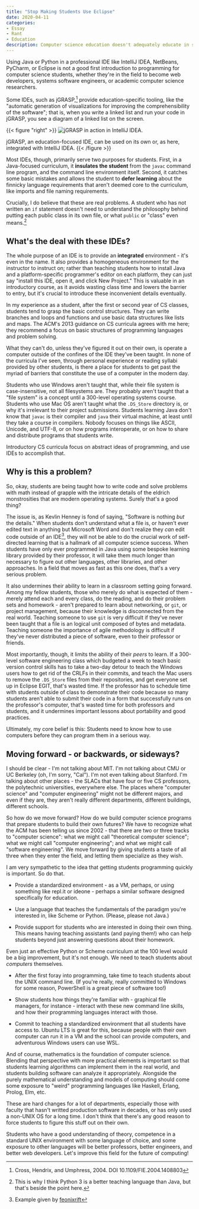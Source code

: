 ```yaml
---
title: "Stop Making Students Use Eclipse"
date: 2020-04-11
categories:
- Essay
- Rant
- Education
description: Computer science education doesn't adequately educate in some key areas. These are my personal thoughts on that issue and how it might be corrected - by not relying on IDEs!
---
```


Using Java or Python in a professional IDE like IntelliJ IDEA, NetBeans, PyCharm, or Eclipse is not a good first introduction to programming for computer science students, whether they're in the field to become web developers, systems software engineers, or academic computer science researchers.

Some IDEs, such as jGRASP,[^jGRASP] provide education-specific tooling, like the "automatic generation of visualizations for improving the comprehensibility of the software"; that is, when you write a linked list and run your code in jGRASP, you see a diagram of a linked list on the screen.

[^jGRASP]: Cross, Hendrix, and Umphress, 2004. DOI 10.1109/FIE.2004.1408803

{{< figure "right" >}}
![jGRASP in action in IntelliJ IDEA.](https://www.jgrasp.org/images/ij_plugin.png)

jGRASP, an education-focused IDE, can be used on its own or, as here, integrated with IntelliJ IDEA.
{{< /figure >}}

Most IDEs, though, primarily serve two purposes for students. First, in a Java-focused curriculum, it **insulates the student** from the `javac` command line program, and the command line environment itself.
Second, it catches some basic mistakes and allows the student to **defer learning** about the finnicky language requirements that aren't deemed core to the curriculum, like imports and file naming requirements.

Crucially, I do believe that these are real problems. A student who has not written an `if` statement doesn't need to understand the philosophy behind putting each public class in its own file, or what `public` or "class" even means.[^teach_python]

[^teach_python]: This is why I think Python 3 is a better teaching language than Java, but that's beside the point here.

## What's the deal with these IDEs?

The whole purpose of an IDE is to provide an **integrated** environment - it's even in the name.
It also provides a homogeneous environment for the instructor to instruct on; rather than teaching students how to install Java and a platform-specific programmer's editor on each platform, they can just say "install this IDE, open it, and click New Project."
This is valuable in an introductory course, as it avoids wasting class time and lowers the barrier to entry, but it's crucial to introduce these inconvenient details eventually.

In my experience as a student, after the first or second year of CS classes, students tend to grasp the basic control structures.
They can write branches and loops and functions and use basic data structures like lists and maps.
The ACM's 2013 guidance on CS curricula agrees with me here; they recommend a focus on basic structures of programming languages and problem solving.

What they can't do, unless they've figured it out on their own, is operate a computer outside of the confines of the IDE they've been taught.
In none of the curricula I've seen, through personal experience or reading syllabi provided by other students, is there a place for students to get past the myriad of barriers that constitute the use of a computer in the modern day.

Students who use Windows aren't taught that, while their file system is case-insensitive, not all filesystems are. They probably aren't taught that a "file system" is a concept until a 300-level operating systems course.
Students who use Mac OS aren't taught what the `.DS_Store` directory is, or why it's irrelevant to their project submissions.
Students learning Java don't know that `javac` is their compiler and `java` their virtual machine, at least until they take a course in compilers.
Nobody focuses on things like ASCII, Unicode, and UTF-8, or on how programs interoperate, or on how to share and distribute programs that students write.

Introductory CS curricula focus on abstract ideas of programming, and use IDEs to accomplish that.

## Why is this a problem?

So, okay, students are being taught how to write code and solve problems with math instead of grapple with the intricate details of the eldrich monstrosities that are modern operating systems. Surely that's a good thing?

The issue is, as Kevlin Henney is fond of saying, "Software is nothing *but* the details."
When students don't understand what a file is, or haven't ever edited text in anything but Microsoft Word and don't realize they _can_ edit code outside of an IDE[^msword], they will not be able to do the crucial work of self-directed learning that is a hallmark of all computer science success.
When students have only ever programmed in Java using some bespoke learning library provided by their professor, it will take them much longer than necessary to figure out other languages, other libraries, and other approaches.
In a field that moves as fast as this one does, that's a very serious problem.

[^msword]: Example given by [feonixrift](https://hackers.town/@feonixrift/103761036258585619)

It also undermines their ability to learn in a classroom setting going forward.
Among my fellow students, those who merely do what is expected of them - merely attend each and every class, do the reading, and do their problem sets and homework - aren't prepared to learn about networking, or `git`, or project management, because their knowledge is disconnected from the real world.
Teaching someone to use `git` is very difficult if they've never been taught that a file is an logical unit composed of bytes and metadata.
Teaching someone the importance of agile methodology is difficult if they've never distributed a piece of software, even to their professor or friends.

Most importantly, though, it limits the ability of their _peers_ to learn.
If a 300-level software engineering class which budgeted a week to teach basic version control skills has to take a two-day detour to teach the Windows users how to get rid of the CRLFs in their commits, and teach the Mac users to remove the `.DS_Store` files from their repositories, and get everyone set up in Eclipse EGIT, that's wasted time.
If the professor has to schedule time with students outside of class to demonstrate their code because so many students aren't able to submit their code in a form that successfully runs on the professor's computer, that's wasted time for both professors and students, and it undermines important lessons about portability and good practices.

Ultimately, my core belief is this: Students need to know how to use computers before they can program them in a serious way.

## Moving forward - or backwards, or sideways?

I should be clear - I'm not talking about MIT. I'm not talking about CMU or UC Berkeley (oh, I'm sorry, "Cal").
I'm not even talking about Stanford.
I'm talking about other places - the SLACs that have four or five CS professors, the polytechnic universities, everywhere else.
The places where "computer science" and "computer engineering" might not be different majors, and even if they are, they aren't really different departments, different buildings, different schools.

So how do we move forward?
How do we build computer science programs that prepare students to build their own futures?
We have to recognize what the ACM has been telling us since 2002 - that there are two or three tracks to "computer science": what we might call "theoretical computer science"; what we might call "computer engineering"; and what we might call "software engineering".
We move forward by giving students a taste of all three when they enter the field, and letting them specialize as they wish.

I am very sympathetic to the idea that getting students programming quickly is important.
So do that.

* Provide a standardized environment - as a VM, perhaps, or using something like repl.it or ideone - perhaps a similar software designed specifically for education.

* Use a language that teaches the fundamentals of the paradigm you're interested in, like Scheme or Python. (Please, please not Java.)

* Provide support for students who are interested in doing their own thing. This means having teaching assistants (and paying them!) who can help students beyond just answering questions about their homework.

Even just an effective Python or Scheme curriculum at the 100 level would be a big improvement, but it's not enough. We need to teach students about _computers_ themselves.

* After the first foray into programming, take time to teach students about the UNIX command line. (If you're really, really committed to Windows for some reason, PowerShell is a great piece of software too!)

* Show students how things they're familiar with - graphical file managers, for instance - interact with these new command line skills, and how their programming languages interact with those.

* Commit to teaching a standardized environment that all students have access to. Ubuntu LTS is great for this, because people with their own computer can run it in a VM and the school can provide computers, and adventurous Windows users can use WSL.

And of course, mathematics is the foundation of computer science.
Blending that perspective with more practical elements is important so that students learning algorithms can implement them in the real world, and students building software can analyze it appropriately. Alongside the purely mathematical understanding and models of computing should come some exposure to "weird" programming languages like Haskell, Erlang, Prolog, Elm, etc.

These are hard changes for a lot of departments, especially those with faculty that hasn't writted production software in decades, or has only used a non-UNIX OS for a long time. I don't think that there's any good reason to force students to figure this stuff out on their own.

Students who have a good understanding of theory, competence in a standard UNIX environment with some language of choice, and some exposure to other languages will be better professors, better engineers, and better web developers. Let's improve this field for the future of computing!

